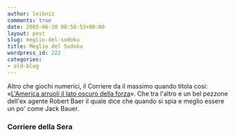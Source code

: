 ```yaml
---
author: leibniz
comments: true
date: 2005-06-30 08:58:53+00:00
layout: post
slug: meglio-del-sudoku
title: Meglio del Sudoku
wordpress_id: 222
categories:
- old-blog
---
```


Altro che giochi numerici, il Corriere da il massimo quando titola cosi: «[L'America arruoli il lato oscuro della forza](http://www.corriere.it/Primo_Piano/Documento/2005/06_Giugno/28/documento.shtml)».
Che tra l'altro e un bel pezzone dell'ex agente Robert Baer il quale
dice che quando si spia e meglio essere un po' come Jack Bauer.  



### Corriere della Sera

